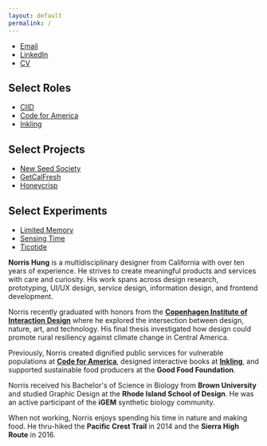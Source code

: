 ```yaml
---
layout: default
permalink: /
---
```


<article class="about main-content row">
	<section class="about__contact col-md-3 col-sm-6 col-xs-12 last-xs first-md">
		<div class="about__photo"></div>
		<ul class="list--no-style">
			<li><a href="mailto:norrishung@gmail.com">Email</a></li>
			<li><a href="https://www.linkedin.com/in/norrishung/">LinkedIn</a></li>
			<li><a href="/images/norrishung_cv.pdf">CV</a></li>
		</ul>
	</section>
	<section class="about__selected-works col-md-3 col-sm-6 col-xs-12 spacing-below-40">
		<h2>Select Roles</h2>
		<ul class="list--no-style">
			<li><a href="{% post_url 2021-03-01-ciid %}">CIID</a></li>
			<li><a href="{% post_url 2019-11-01-cfa %}">Code for America</a></li>
			<li><a href="{% post_url 2014-04-31-inkling %}">Inkling</a></li>
		</ul>
		<h2>Select Projects</h2>
		<ul class="list--no-style">
			<li><a href="{% post_url 2021-02-26-new-seed-society %}">New Seed Society</a></li>
			<li><a href="{% post_url 2018-12-31-getcalfresh %}">GetCalFresh</a></li>
			<li><a href="{% post_url 2019-09-03-accessibility %}">Honeycrisp</a></li>
		</ul>
		<h2>Select Experiments</h2>
		<ul class="list--no-style">
			<li><a href="{% post_url 2020-06-21-limited-memory %}">Limited Memory</a></li>
			<li><a href="{% post_url 2020-09-04-sensing-time %}">Sensing Time</a></li>
			<li><a href="{% post_url 2020-09-18-ticotide %}">Ticotide</a></li>
		</ul>
	</section>
	<section class="about__bio col-md-6 col-xs-12 first-xs last-md spacing-below-40">
		<p><strong>Norris Hung</strong> is a multidisciplinary designer from California with over ten years of experience. He strives to create meaningful products and services with care and curiosity. His work spans across design research, prototyping, UI/UX design, service design, information design, and frontend development.</p>
		<p>Norris recently graduated with honors from the <strong><a href="{% post_url 2021-03-01-ciid %}">Copenhagen Institute of Interaction Design</a></strong> where he explored the intersection between design, nature, art, and technology. His final thesis investigated how design could promote rural resiliency against climate change in Central America.</p>
		<p>Previously, Norris created dignified public services for vulnerable populations at <strong><a href="{% post_url 2019-11-01-cfa %}">Code for America</a></strong>, designed interactive books at <strong><a href="{% post_url 2014-04-31-inkling %}">Inkling</a></strong>, and supported sustainable food producers at the <strong>Good Food Foundation</strong>.</p>
		<p>Norris received his Bachelor's of Science in Biology from <strong>Brown University</strong> and studied Graphic Design at the <strong>Rhode Island School of Design</strong>. He was an active participant of the <strong>iGEM</strong> synthetic biology community.</p>
		<p>When not working, Norris enjoys spending his time in nature and making food. He thru-hiked the <strong>Pacific Crest Trail</strong> in 2014 and the <strong>Sierra High Route</strong> in 2016.</p>
	</section>
</article>
